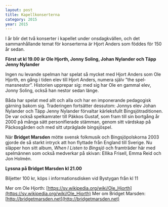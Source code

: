 ```yaml
---
layout: post
title: Kapellkonserterna
category: 2015
year: 2015
---
```


I år blir det två konserter i kapellet under onsdagkvällen, och det sammanhållande temat för konserterna är Hjort Anders som föddes för 150 år sedan.

**Först ut kl 19.00 är Ole Hjorth, Jonny Soling, Johan Nylander och Täpp Jenny Nylander**

Ingen nu levande spelman har spelat så mycket med Hjort Anders som Ole Hjorth, en gång i tiden elev till Hjort Anders, numera själv ”the spel­mansnestor”. Historien upprepar sig: med sig har Ole en gammal elev, Jonny Soling, också han nestor sedan länge.

Båda har spelat med allt och alla och har en imponerande pedagogisk gärning bakom sig.
Traderingen fortsätter dessutom: Jonnys elev Johan Nylander och Täpp Jenny Nylander förvaltar kärleksfullt Bingsjötraditionen. De var också spelkamrater till Päkkos Gustaf, som fram till sin bortgång år 2000 på många sätt personifierade stämman, genom sitt värdskap på Päckosgården och med sitt utpräglade bingsjöspel.

När **Bridget Marsden** mötte svensk folkmusik och Bingsjöpolskorna 2003 gjorde de så starkt intryck att hon flyttade från England till Sve­rige. Nu släpper hon sitt album, _When I Listen to Bingsjö_ och fram­träder här med spelmännen som också medverkar på skivan: Ellika Frisell, Emma Reid och Jon Holmén.

**Lyssna på Bridget Marsden kl 21.00**

Biljetter 100 kr, köps i informationsdisken vid Bystygan från kl 11

Mer om Ole Hjorth: [https://sv.wikipedia.org/wiki/Ole_Hjorth](https://sv.wikipedia.org/wiki/Ole_Hjorth)
Mer om Bridget Marsden: [http://bridgetmarsden.net](http://bridgetmarsden.net)
